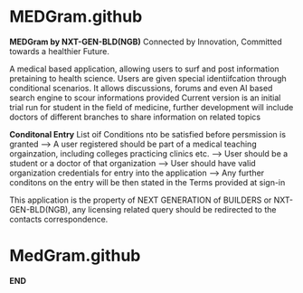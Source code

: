 # MEDGram.github
**MEDGram by NXT-GEN-BLD(NGB)**
Connected by Innovation, Committed towards a healthier Future.

A medical based application, allowing users to surf and post information pretaining to health science.
Users are given special identiifcation through conditional scenarios. It allows discussions, forums and even AI based search engine to scour informations provided
Current version is an initial trial run for student in the field of medicine, further development will include doctors of different branches to share information on related topics

**Conditonal Entry**
List oif Conditions nto be satisfied before persmission is granted
  --> A user registered should be part of a medical teaching orgainzation, including colleges practicing clinics etc.
  --> User should be a student or a doctor of that organization
  --> User should have valid organization credentials for entry into the application
  --> Any further conditons on the entry will be then stated in the Terms provided at sign-in

This application is the property of NEXT GENERATION of BUILDERS or NXT-GEN-BLD(NGB), any licensing related query should be redirected to the contacts correspondence.

# MedGram.github 
**END**
